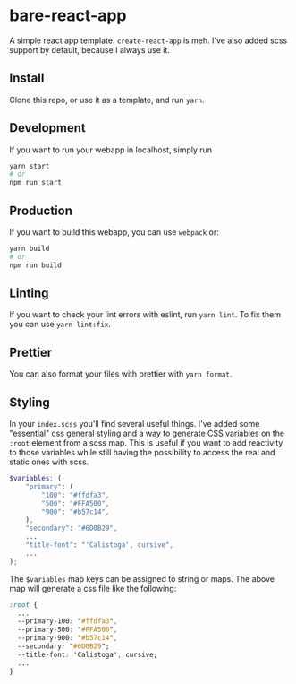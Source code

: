 # bare-react-app
A simple react app template. `create-react-app` is meh. I've also added scss support by default, because I always use it.

## Install
Clone this repo, or use it as a template, and run `yarn`.

## Development
If you want to run your webapp in localhost, simply run 
```bash
yarn start
# or
npm run start
```

## Production
If you want to build this webapp, you can use `webpack` or:
```bash
yarn build
# or
npm run build
```

## Linting
If you want to check your lint errors with eslint, run `yarn lint`. To fix them you can use `yarn lint:fix`.

## Prettier
You can also format your files with prettier with `yarn format`.

## Styling
In your `index.scss` you'll find several useful things. I've added some "essential" css general styling and a way to generate CSS variables on the `:root` element from a scss map. This is useful if you want to add reactivity to those variables while still having the possibility to access the real and static ones with scss.
```scss
$variables: (
    "primary": (
        "100": "#ffdfa3",
        "500": "#FFA500",
        "900": "#b57c14",
    ),
    "secondary": "#6D0B29",
    ...
    "title-font": "'Calistoga', cursive",
    ...
);
```
The `$variables` map keys can be assigned to string or maps. The above map will generate a css file like the following:
```css
:root {
  ...
  --primary-100: "#ffdfa3",
  --primary-500: "#FFA500",
  --primary-900: "#b57c14",
  --secondary: "#6D0B29";
  --title-font: 'Calistoga', cursive;
  ...
}
```
